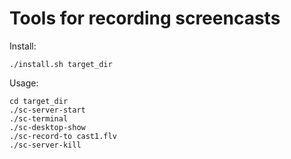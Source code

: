 Tools for recording screencasts
===============================

Install:

    ./install.sh target_dir

Usage:

    cd target_dir
    ./sc-server-start
    ./sc-terminal
    ./sc-desktop-show
    ./sc-record-to cast1.flv
    ./sc-server-kill

